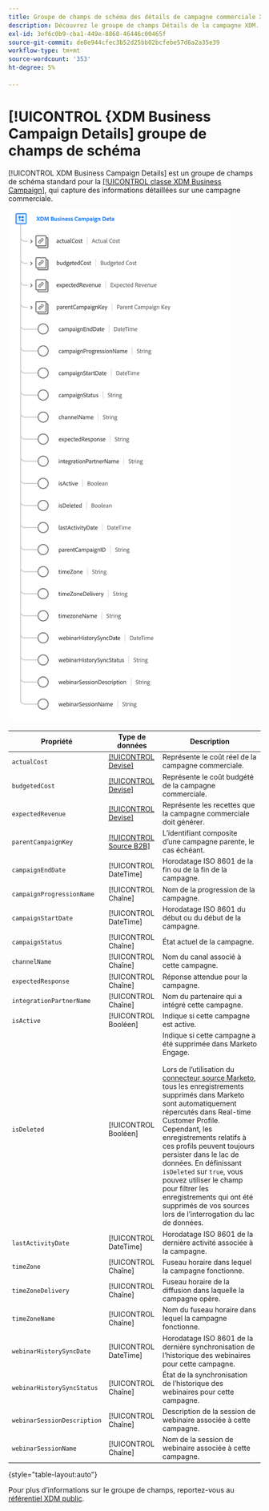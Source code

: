 ```yaml
---
title: Groupe de champs de schéma des détails de campagne commerciale XDM
description: Découvrez le groupe de champs Détails de la campagne XDM.
exl-id: 3ef6c0b9-cba1-449e-8868-46446c00465f
source-git-commit: de8e944cfec3b52d25bb02bcfebe57d6a2a35e39
workflow-type: tm+mt
source-wordcount: '353'
ht-degree: 5%

---
```


# [!UICONTROL  {XDM Business Campaign Details] groupe de champs de schéma

[!UICONTROL XDM Business Campaign Details] est un groupe de champs de schéma standard pour la [[!UICONTROL classe XDM Business Campaign]](../../classes/b2b/business-campaign.md), qui capture des informations détaillées sur une campagne commerciale.

![Structure du groupe de champs Détails de campagne XDM Business telle qu’elle apparaît dans l’interface utilisateur](../../images/field-groups/b2b/business-campaign-details.png)

| Propriété | Type de données | Description |
| --- | --- | --- |
| `actualCost` | [[!UICONTROL Devise]](../../data-types/currency.md) | Représente le coût réel de la campagne commerciale. |
| `budgetedCost` | [[!UICONTROL Devise]](../../data-types/currency.md) | Représente le coût budgété de la campagne commerciale. |
| `expectedRevenue` | [[!UICONTROL Devise]](../../data-types/currency.md) | Représente les recettes que la campagne commerciale doit générer. |
| `parentCampaignKey` | [[!UICONTROL Source B2B]](../../data-types/b2b-source.md) | L’identifiant composite d’une campagne parente, le cas échéant. |
| `campaignEndDate` | [!UICONTROL DateTime] | Horodatage ISO 8601 de la fin ou de la fin de la campagne. |
| `campaignProgressionName` | [!UICONTROL Chaîne] | Nom de la progression de la campagne. |
| `campaignStartDate` | [!UICONTROL DateTime] | Horodatage ISO 8601 du début ou du début de la campagne. |
| `campaignStatus` | [!UICONTROL Chaîne] | État actuel de la campagne. |
| `channelName` | [!UICONTROL Chaîne] | Nom du canal associé à cette campagne. |
| `expectedResponse` | [!UICONTROL Chaîne] | Réponse attendue pour la campagne. |
| `integrationPartnerName` | [!UICONTROL Chaîne] | Nom du partenaire qui a intégré cette campagne. |
| `isActive` | [!UICONTROL Booléen] | Indique si cette campagne est active. |
| `isDeleted` | [!UICONTROL Booléen] | Indique si cette campagne a été supprimée dans Marketo Engage.<br><br>Lors de l’utilisation du [connecteur source Marketo](../../../sources/connectors/adobe-applications/marketo/marketo.md), tous les enregistrements supprimés dans Marketo sont automatiquement répercutés dans Real-time Customer Profile. Cependant, les enregistrements relatifs à ces profils peuvent toujours persister dans le lac de données. En définissant `isDeleted` sur `true`, vous pouvez utiliser le champ pour filtrer les enregistrements qui ont été supprimés de vos sources lors de l’interrogation du lac de données. |
| `lastActivityDate` | [!UICONTROL DateTime] | Horodatage ISO 8601 de la dernière activité associée à la campagne. |
| `timeZone` | [!UICONTROL Chaîne] | Fuseau horaire dans lequel la campagne fonctionne. |
| `timeZoneDelivery` | [!UICONTROL Chaîne] | Fuseau horaire de la diffusion dans laquelle la campagne opère. |
| `timeZoneName` | [!UICONTROL Chaîne] | Nom du fuseau horaire dans lequel la campagne fonctionne. |
| `webinarHistorySyncDate` | [!UICONTROL DateTime] | Horodatage ISO 8601 de la dernière synchronisation de l’historique des webinaires pour cette campagne. |
| `webinarHistorySyncStatus` | [!UICONTROL Chaîne] | État de la synchronisation de l’historique des webinaires pour cette campagne. |
| `webinarSessionDescription` | [!UICONTROL Chaîne] | Description de la session de webinaire associée à cette campagne. |
| `webinarSessionName` | [!UICONTROL Chaîne] | Nom de la session de webinaire associée à cette campagne. |

{style="table-layout:auto"}

Pour plus d’informations sur le groupe de champs, reportez-vous au [référentiel XDM public](https://github.com/adobe/xdm/blob/master/components/fieldgroups/campaign/campaign-details.schema.json).
